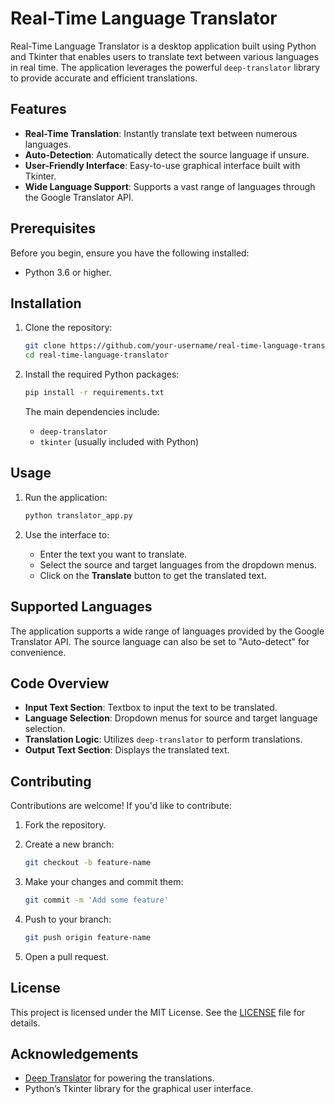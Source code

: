 # Real-Time Language Translator

Real-Time Language Translator is a desktop application built using Python and Tkinter that enables users to translate text between various languages in real time. The application leverages the powerful `deep-translator` library to provide accurate and efficient translations.

## Features

- **Real-Time Translation**: Instantly translate text between numerous languages.
- **Auto-Detection**: Automatically detect the source language if unsure.
- **User-Friendly Interface**: Easy-to-use graphical interface built with Tkinter.
- **Wide Language Support**: Supports a vast range of languages through the Google Translator API.

## Prerequisites

Before you begin, ensure you have the following installed:

- Python 3.6 or higher.

## Installation

1. Clone the repository:

   ```bash
   git clone https://github.com/your-username/real-time-language-translator.git
   cd real-time-language-translator
   ```

2. Install the required Python packages:

   ```bash
   pip install -r requirements.txt
   ```

   The main dependencies include:

   - `deep-translator`
   - `tkinter` (usually included with Python)

## Usage

1. Run the application:

   ```bash
   python translator_app.py
   ```

2. Use the interface to:

   - Enter the text you want to translate.
   - Select the source and target languages from the dropdown menus.
   - Click on the **Translate** button to get the translated text.

## Supported Languages

The application supports a wide range of languages provided by the Google Translator API. The source language can also be set to "Auto-detect" for convenience.

## Code Overview

- **Input Text Section**: Textbox to input the text to be translated.
- **Language Selection**: Dropdown menus for source and target language selection.
- **Translation Logic**: Utilizes `deep-translator` to perform translations.
- **Output Text Section**: Displays the translated text.

## Contributing

Contributions are welcome! If you'd like to contribute:

1. Fork the repository.
2. Create a new branch:

   ```bash
   git checkout -b feature-name
   ```

3. Make your changes and commit them:

   ```bash
   git commit -m 'Add some feature'
   ```

4. Push to your branch:

   ```bash
   git push origin feature-name
   ```

5. Open a pull request.

## License

This project is licensed under the MIT License. See the [LICENSE](LICENSE) file for details.

## Acknowledgements

- [Deep Translator](https://pypi.org/project/deep-translator/) for powering the translations.
- Python’s Tkinter library for the graphical user interface.
